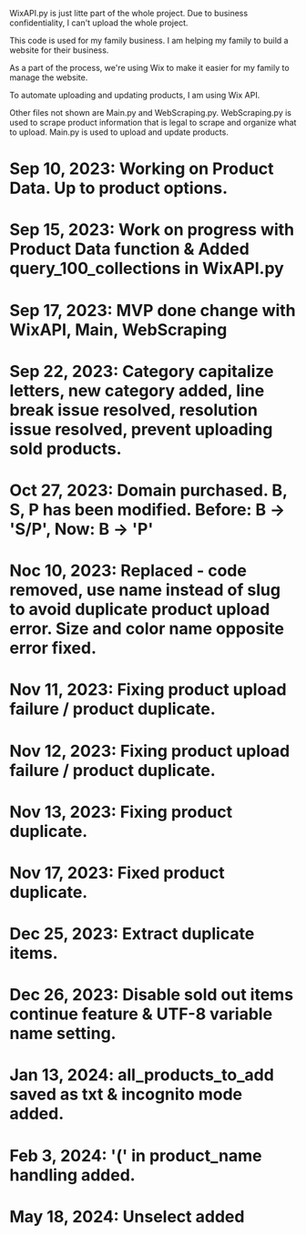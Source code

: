 WixAPI.py is just litte part of the whole project.
Due to business confidentiality, I can't upload the whole project.

This code is used for my family business.
I am helping my family to build a website for their business.

As a part of the process, we're using Wix to make it easier for my family to manage the website.

To automate uploading and updating products, I am using Wix API.

Other files not shown are Main.py and WebScraping.py.
WebScraping.py is used to scrape product information that is legal to scrape and organize what to upload.
Main.py is used to upload and update products.

# Sep 10, 2023: Working on Product Data. Up to product options.
# Sep 15, 2023: Work on progress with Product Data function & Added query_100_collections in WixAPI.py
# Sep 17, 2023: MVP done change with WixAPI, Main, WebScraping
# Sep 22, 2023: Category capitalize letters, new category added, line break issue resolved, resolution issue resolved, prevent uploading sold products.
# Oct 27, 2023: Domain purchased. B, S, P has been modified. Before: B -> 'S/P', Now: B -> 'P'
# Noc 10, 2023: Replaced - code removed, use name instead of slug to avoid duplicate product upload error. Size and color name opposite error fixed.
# Nov 11, 2023: Fixing product upload failure / product duplicate.
# Nov 12, 2023: Fixing product upload failure / product duplicate.
# Nov 13, 2023: Fixing product duplicate.
# Nov 17, 2023: Fixed product duplicate.
# Dec 25, 2023: Extract duplicate items.
# Dec 26, 2023: Disable sold out items continue feature & UTF-8 variable name setting.
# Jan 13, 2024: all_products_to_add saved as txt & incognito mode added.
# Feb 3, 2024: '(' in product_name handling added.
# May 18, 2024: Unselect added